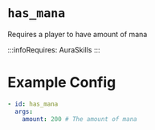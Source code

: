 # `has_mana`

Requires a player to have amount of mana

:::infoRequires:
AuraSkills
:::
# Example Config
```yaml
- id: has_mana
  args:
    amount: 200 # The amount of mana
```
